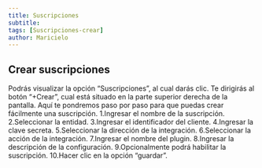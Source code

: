 ```yaml
---
title: Suscripciones 
subtitle: 
tags: [Suscripciones-crear]
author: Maricielo
---
```


## Crear suscripciones
Podrás visualizar la opción “Suscripciones”, al cual darás clic.
Te dirigirás al botón “+Crear”, cual está situado en la parte superior derecha de la pantalla.
Aquí te pondremos paso por paso para que puedas crear fácilmente una suscripción.
1.Ingresar el nombre de la suscripción.
2.Seleccionar la entidad. 
3.Ingresar el identificador del cliente.
4.Ingresar la clave secreta.
5.Seleccionar la dirección de la integración. 
6.Seleccionar la acción de la integración. 
7.Ingresar el nombre del plugin.
8.Ingresar la descripción de la configuración. 
9.Opcionalmente podrá habilitar la suscripción. 
10.Hacer clic en la opción “guardar”.
